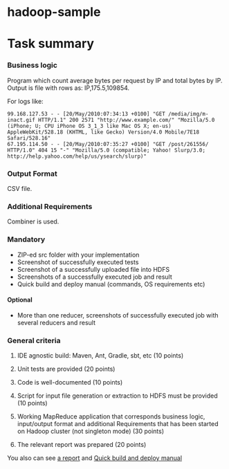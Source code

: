 # hadoop-sample

# Task summary

### Business logic

Program which count average bytes per request by IP and total bytes by IP. Output is file with rows as: IP,175.5,109854. 

For logs like:
    
    99.168.127.53 - - [20/May/2010:07:34:13 +0100] "GET /media/img/m-inact.gif HTTP/1.1" 200 2571 "http://www.example.com/" "Mozilla/5.0 (iPhone; U; CPU iPhone OS 3_1_3 like Mac OS X; en-us) AppleWebKit/528.18 (KHTML, like Gecko) Version/4.0 Mobile/7E18 Safari/528.16"
    67.195.114.50 - - [20/May/2010:07:35:27 +0100] "GET /post/261556/ HTTP/1.0" 404 15 "-" "Mozilla/5.0 (compatible; Yahoo! Slurp/3.0; http://help.yahoo.com/help/us/ysearch/slurp)"

### Output Format

CSV file.

### Additional Requirements

Combiner is used.


### Mandatory

* ZIP-ed src folder with your implementation
* Screenshot of successfully executed tests
* Screenshot of a successfully uploaded file into HDFS
* Screenshots of a successfully executed job and result
* Quick build and deploy manual (commands, OS requirements etc)

#### Optional

* More  than one reducer, screenshots of successfully executed job with several reducers and result

### General criteria

1) IDE agnostic build: Maven, Ant, Gradle, sbt, etc (10 points)

2) Unit tests are provided (20 points)

3) Code is well-documented (10 points)

4) Script for input file generation or extraction to HDFS must be provided (10 points)

5) Working MapReduce application that corresponds business logic, input/output
format and additional Requirements that has been started on Hadoop cluster
(not singleton mode) (30 points)

6) The relevant report was prepared (20 points)

You also can see [a report](./docs/Report.md) and
[Quick build and deploy manual](./docs/Guide.md)